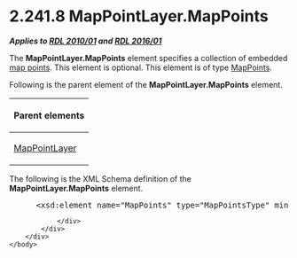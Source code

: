 <html dir="LTR" xmlns:mshelp="http://msdn.microsoft.com/mshelp" xmlns:ddue="http://ddue.schemas.microsoft.com/authoring/2003/5" xmlns:xlink="http://www.w3.org/1999/xlink" xmlns:tool="http://www.microsoft.com/tooltip">
    <head>
        <meta http-equiv="Content-Type" content="text/html; CHARSET=utf-8"></meta>
        <meta name="save" content="history"></meta>
        <title>2.241.8 MapPointLayer.MapPoints</title>
        <xml>
            <mshelp:toctitle title="2.241.8 MapPointLayer.MapPoints"></mshelp:toctitle>
            <mshelp:rltitle title="[MS-RDL]: MapPointLayer.MapPoints"></mshelp:rltitle>
            <mshelp:keyword index="A" term="c2ab976f-45a9-4d60-a228-e45942cf4246"></mshelp:keyword>
            <mshelp:attr name="DCSext.ContentType" value="open specification"></mshelp:attr>
            <mshelp:attr name="AssetID" value="c2ab976f-45a9-4d60-a228-e45942cf4246"></mshelp:attr>
            <mshelp:attr name="TopicType" value="kbRef"></mshelp:attr>
            <mshelp:attr name="DCSext.Title" value="[MS-RDL]: MapPointLayer.MapPoints" />
        </xml>
    </head>
    <body>
        <div id="header">
            <h1 class="heading">2.241.8 MapPointLayer.MapPoints</h1>
        </div>
        <div id="mainSection">
            <div id="mainBody">
                <div id="allHistory" class="saveHistory"></div>
                <div id="sectionSection0" class="section" name="collapseableSection">
                    

<p><b><i>Applies to </i></b><a href="3428e690-a348-4ec7-8a6a-8efb42d2cdee.md"><b><i>RDL 2010/01</i></b></a><b><i>
and </i></b><a href="52ce3983-2bfc-4e72-9359-42aaf5fe4509.md"><b><i>RDL 2016/01</i></b></a></p>

<p>The <b>MapPointLayer.MapPoints</b> element specifies a
collection of embedded <a href="b2482b3f-74ab-4ca8-a9e5-c07955011743.md#gt_1e5099f9-65c2-4b23-934f-619318816172">map
points</a>. This element is optional. This element is of type <a href="e4725de5-6b40-4494-a569-6f2d0abd937b.md">MapPoints</a>.</p>

<p>Following is the parent element of the <b>MapPointLayer.MapPoints</b>
element.</p>

<table>
 <thead>
  <tr>
   <th>
   <p>Parent elements</p>
   </th>
  </tr>
 </thead>
 <tr>
  <td>
  <p><a href="aa1875f4-9842-4672-86d6-306ba5a075aa.md">MapPointLayer</a></p>
  </td>
 </tr>
</table>

<p>The following is the XML Schema definition of the <b>MapPointLayer.MapPoints</b>
element.           </p>

<dl>
<dd>
<div><pre> &lt;xsd:element name=&quot;MapPoints&quot; type=&quot;MapPointsType&quot; minOccurs=&quot;0&quot; /&gt;
</pre></div>
</dd></dl>


                </div>
            </div>
        </div>
    </body>
</html>